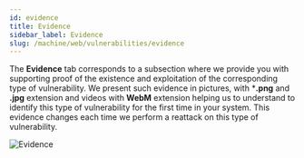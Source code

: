 ```yaml
---
id: evidence
title: Evidence
sidebar_label: Evidence
slug: /machine/web/vulnerabilities/evidence
---
```


The **Evidence** tab corresponds
to a subsection where we provide
you with supporting proof of the
existence and exploitation of
the corresponding type of
vulnerability.
We present such evidence in pictures,
with ***.png** and **.jpg** extension and
videos with **WebM** extension
helping us to understand to identify
this type of vulnerability for
the first time in your system.
This evidence changes each time
we perform a reattack on this
type of vulnerability.

![Evidence](https://res.cloudinary.com/fluid-attacks/image/upload/v1671815116/docs/web/vulnerabilities/management/evidence_section.png)
